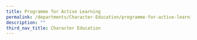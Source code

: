 ```yaml
---
title: Programme for Active Learning
permalink: /departments/Character-Education/programme-for-active-learning
description: ""
third_nav_title: Character Education
---
```

